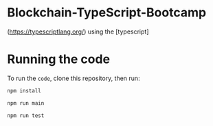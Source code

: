 # Blockchain-TypeScript-Bootcamp

(https://typescriptlang.org/) using the [typescript]

# Running the code

To run the `code`, clone this repository, then run:

```bash
npm install

npm run main

npm run test
```